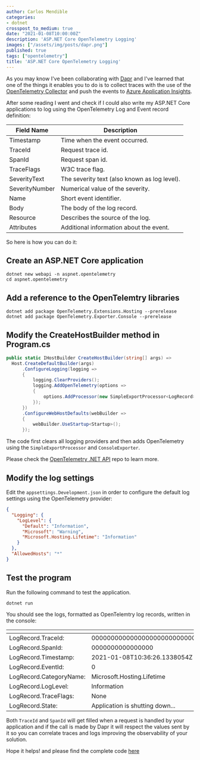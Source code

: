 ```yaml
---
author: Carlos Mendible
categories:
- dotnet
crosspost_to_medium: true
date: "2021-01-08T10:00:00Z"
description: 'ASP.NET Core OpenTelemetry Logging'
images: ["/assets/img/posts/dapr.png"]
published: true
tags: ["opentelemetry"]
title: 'ASP.NET Core OpenTelemetry Logging'
---
```


As you may know I've been collaborating with [Dapr](https://dapr.io/) and I've learned that one of the things it enables you to do is to collect traces with the use of the [OpenTelemetry Collector](https://github.com/open-telemetry/opentelemetry-collector) and push the events to [Azure Application Insights](https://docs.microsoft.com/en-us/azure/azure-monitor/app/app-insights-overview?WT.mc_id=AZ-MVP-5002618).

After some reading I went and check if I could also write my ASP.NET Core applications to log using the OpenTelemetry Log and Event record definition:

Field Name     |Description
---------------|--------------------------------------------
Timestamp      |Time when the event occurred.
TraceId        |Request trace id.
SpanId         |Request span id.
TraceFlags     |W3C trace flag.
SeverityText   |The severity text (also known as log level).
SeverityNumber |Numerical value of the severity.
Name           |Short event identifier.
Body           |The body of the log record.
Resource       |Describes the source of the log.
Attributes     |Additional information about the event.

So here is how you can do it:

## Create an ASP.NET Core application

``` shell
dotnet new webapi -n aspnet.opentelemetry
cd aspnet.opentelemetry
```

## Add a reference to the OpenTelemtry libraries

``` shell
dotnet add package OpenTelemetry.Extensions.Hosting --prerelease 
dotnet add package OpenTelemetry.Exporter.Console --prerelease   
```

## Modify the CreateHostBuilder method in Program.cs

``` csharp
public static IHostBuilder CreateHostBuilder(string[] args) =>
  Host.CreateDefaultBuilder(args)
      .ConfigureLogging(logging =>
      {
          logging.ClearProviders();
          logging.AddOpenTelemetry(options =>
          {
              options.AddProcessor(new SimpleExportProcessor<LogRecord>(new ConsoleExporter<LogRecord>(new ConsoleExporterOptions())));
          });
      })
      .ConfigureWebHostDefaults(webBuilder =>
      {
          webBuilder.UseStartup<Startup>();
      });
```

The code first clears all logging providers and then adds OpenTelemetry using the `SimpleExportProcessor` and `ConsoleExporter`. 

Please check the [OpenTelemetry .NET API](https://github.com/open-telemetry/opentelemetry-dotnet) repo to learn more.

## Modify the log settings

Edit the `appsettings.Development.json` in order to configure the default log settings using the OpenTelemetry provider:

``` json
{
  "Logging": {
    "LogLevel": {
      "Default": "Information",
      "Microsoft": "Warning",
      "Microsoft.Hosting.Lifetime": "Information"
    }
  },
  "AllowedHosts": "*"
}
```

## Test the program

Run the following command to test the application.

``` shell
dotnet run
```

You should see the logs, formatted as OpenTelemtry log records, written in the console:

[]()                          | []()
------------------------------|---------------------------------
LogRecord.TraceId:            | 00000000000000000000000000000000
LogRecord.SpanId:             | 0000000000000000
LogRecord.Timestamp:          | 2021-01-08T10:36:26.1338054Z
LogRecord.EventId:            | 0
LogRecord.CategoryName:       | Microsoft.Hosting.Lifetime
LogRecord.LogLevel:           | Information
LogRecord.TraceFlags:         | None
LogRecord.State:              | Application is shutting down...

Both `TraceId` and `SpanId` will get filled when a request is handled by your application and if the call is made by Dapr it will respect the values sent by it so you can correlate traces and logs improving the observability of your solution.

Hope it helps! and please find the complete code [here](https://github.com/cmendible/dotnetcore.samples/tree/main/aspnet.opentelemetry)